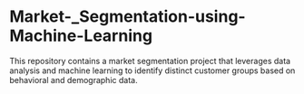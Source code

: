 # Market-_Segmentation-using-Machine-Learning
This repository contains a market segmentation project that leverages data analysis and machine learning to identify distinct customer groups based on behavioral and demographic data.
